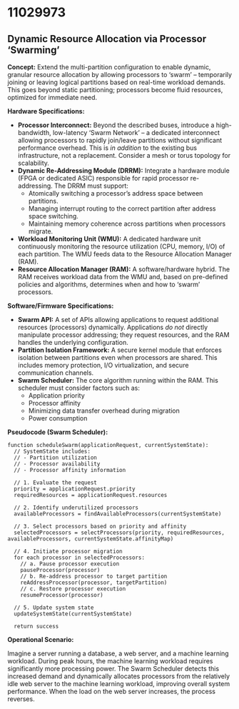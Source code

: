 # 11029973

## Dynamic Resource Allocation via Processor ‘Swarming’

**Concept:** Extend the multi-partition configuration to enable dynamic, granular resource allocation by allowing processors to ‘swarm’ – temporarily joining or leaving logical partitions based on real-time workload demands. This goes beyond static partitioning; processors become fluid resources, optimized for immediate need.

**Hardware Specifications:**

*   **Processor Interconnect:** Beyond the described buses, introduce a high-bandwidth, low-latency ‘Swarm Network’ – a dedicated interconnect allowing processors to rapidly join/leave partitions without significant performance overhead. This is *in addition* to the existing bus infrastructure, not a replacement. Consider a mesh or torus topology for scalability.
*   **Dynamic Re-Addressing Module (DRRM):** Integrate a hardware module (FPGA or dedicated ASIC) responsible for rapid processor re-addressing. The DRRM must support:
    *   Atomically switching a processor’s address space between partitions.
    *   Managing interrupt routing to the correct partition after address space switching.
    *   Maintaining memory coherence across partitions when processors migrate.
*   **Workload Monitoring Unit (WMU):** A dedicated hardware unit continuously monitoring the resource utilization (CPU, memory, I/O) of each partition. The WMU feeds data to the Resource Allocation Manager (RAM).
*   **Resource Allocation Manager (RAM):** A software/hardware hybrid. The RAM receives workload data from the WMU and, based on pre-defined policies and algorithms, determines when and how to ‘swarm’ processors.

**Software/Firmware Specifications:**

*   **Swarm API:**  A set of APIs allowing applications to request additional resources (processors) dynamically. Applications *do not* directly manipulate processor addressing; they request resources, and the RAM handles the underlying configuration.
*   **Partition Isolation Framework:** A secure kernel module that enforces isolation between partitions even when processors are shared. This includes memory protection, I/O virtualization, and secure communication channels.
*   **Swarm Scheduler:** The core algorithm running within the RAM. This scheduler must consider factors such as:
    *   Application priority
    *   Processor affinity
    *   Minimizing data transfer overhead during migration
    *   Power consumption

**Pseudocode (Swarm Scheduler):**

```
function scheduleSwarm(applicationRequest, currentSystemState):
  // SystemState includes:
  // - Partition utilization
  // - Processor availability
  // - Processor affinity information

  // 1. Evaluate the request
  priority = applicationRequest.priority
  requiredResources = applicationRequest.resources

  // 2. Identify underutilized processors
  availableProcessors = findAvailableProcessors(currentSystemState)

  // 3. Select processors based on priority and affinity
  selectedProcessors = selectProcessors(priority, requiredResources, availableProcessors, currentSystemState.affinityMap)

  // 4. Initiate processor migration
  for each processor in selectedProcessors:
    // a. Pause processor execution
    pauseProcessor(processor)
    // b. Re-address processor to target partition
    reAddressProcessor(processor, targetPartition)
    // c. Restore processor execution
    resumeProcessor(processor)

  // 5. Update system state
  updateSystemState(currentSystemState)

  return success
```

**Operational Scenario:**

Imagine a server running a database, a web server, and a machine learning workload. During peak hours, the machine learning workload requires significantly more processing power. The Swarm Scheduler detects this increased demand and dynamically allocates processors from the relatively idle web server to the machine learning workload, improving overall system performance. When the load on the web server increases, the process reverses.
